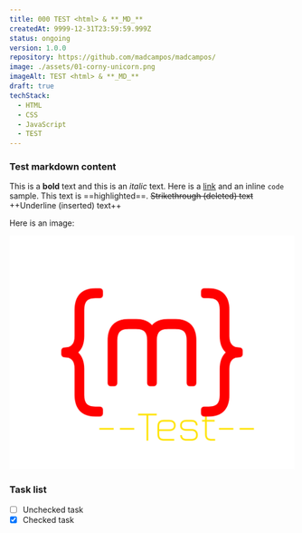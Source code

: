 ```yaml
---
title: 000 TEST <html> & **_MD_**
createdAt: 9999-12-31T23:59:59.999Z
status: ongoing
version: 1.0.0
repository: https://github.com/madcampos/madcampos/
image: ./assets/01-corny-unicorn.png
imageAlt: TEST <html> & **_MD_**
draft: true
techStack:
  - HTML
  - CSS
  - JavaScript
  - TEST
---
```


### Test markdown content

This is a **bold** text and this is an _italic_ text.
Here is a [link](https://example.com) and an inline `code` sample.
This text is ==highlighted==.
~~Strikethrough (deleted) text~~
++Underline (inserted) text++

Here is an image:

![Alt text](./assets/00-test.png)

### Task list

- [ ] Unchecked task
- [x] Checked task
